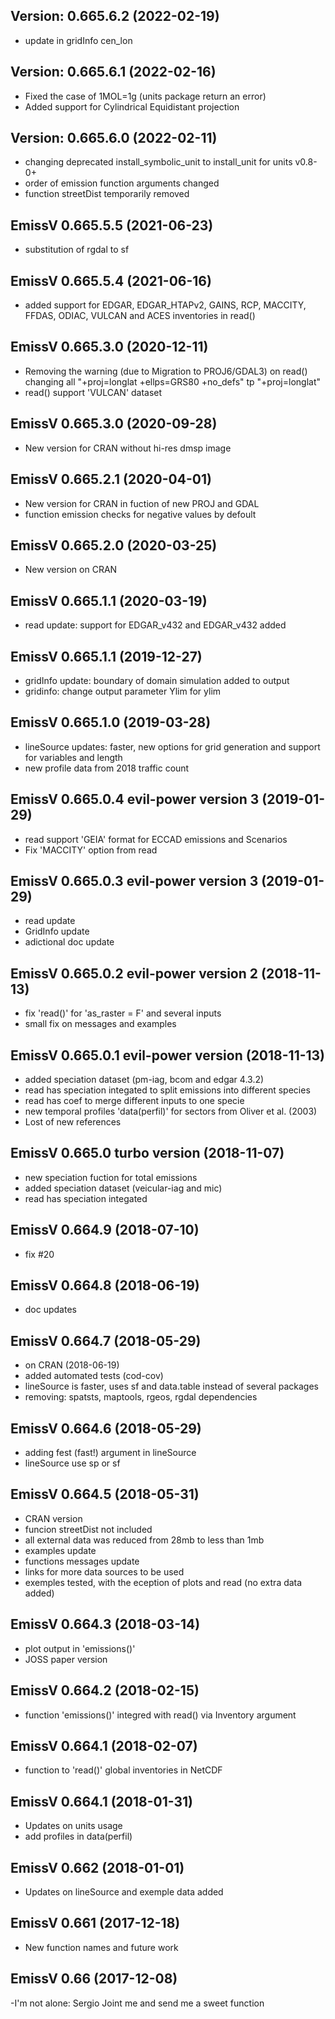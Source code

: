 ## Version: 0.665.6.2 (2022-02-19)
- update in gridInfo cen_lon

## Version: 0.665.6.1 (2022-02-16)
- Fixed the case of 1MOL=1g (units package return an error)
- Added support for Cylindrical Equidistant projection

## Version: 0.665.6.0 (2022-02-11)
- changing deprecated install_symbolic_unit to install_unit for units v0.8-0+
- order of emission function arguments changed
- function streetDist temporarily removed

## EmissV 0.665.5.5 (2021-06-23)
- substitution of rgdal to sf

## EmissV 0.665.5.4 (2021-06-16)
- added support for EDGAR, EDGAR_HTAPv2, GAINS, RCP, MACCITY, FFDAS, ODIAC, VULCAN and ACES inventories in read()
 
## EmissV 0.665.3.0 (2020-12-11)
- Removing the warning (due to Migration to PROJ6/GDAL3) on read() changing all "+proj=longlat +ellps=GRS80 +no_defs" tp "+proj=longlat"
- read() support 'VULCAN' dataset

## EmissV 0.665.3.0 (2020-09-28)
- New version for CRAN without hi-res dmsp image

## EmissV 0.665.2.1 (2020-04-01)
- New version for CRAN in fuction of new PROJ and GDAL
- function emission checks for negative values by defoult

## EmissV 0.665.2.0 (2020-03-25)
- New version on CRAN

## EmissV 0.665.1.1 (2020-03-19)
- read update: support for EDGAR_v432 and EDGAR_v432 added

## EmissV 0.665.1.1 (2019-12-27)
- gridInfo update: boundary of domain simulation added to output
- gridinfo: change output parameter Ylim for ylim

## EmissV 0.665.1.0 (2019-03-28)
- lineSource updates: faster, new options for grid generation and support for variables and length
- new profile data from 2018 traffic count

## EmissV 0.665.0.4 evil-power version 3 (2019-01-29)
- read support 'GEIA' format for ECCAD emissions and Scenarios 
- Fix 'MACCITY' option from read

## EmissV 0.665.0.3 evil-power version 3 (2019-01-29)
- read update
- GridInfo update
- adictional doc update

## EmissV 0.665.0.2 evil-power version 2 (2018-11-13)
- fix 'read()' for 'as_raster = F' and several inputs
- small fix on messages and examples

## EmissV 0.665.0.1 evil-power version (2018-11-13)
- added speciation dataset (pm-iag, bcom and edgar 4.3.2)
- read has speciation integated to split emissions into different species
- read has coef to merge different inputs to one specie
- new temporal profiles 'data(perfil)' for sectors from Oliver et al. (2003)
- Lost of new references

## EmissV 0.665.0 turbo version (2018-11-07)
- new speciation fuction for total emissions
- added speciation dataset (veicular-iag and mic)
- read has speciation integated

## EmissV 0.664.9 (2018-07-10)
- fix #20

## EmissV 0.664.8 (2018-06-19)
- doc updates

## EmissV 0.664.7 (2018-05-29)
- on CRAN (2018-06-19)
- added automated tests (cod-cov)
- lineSource is faster, uses sf and data.table instead of several packages
- removing: spatsts, maptools, rgeos, rgdal dependencies

## EmissV 0.664.6 (2018-05-29)
- adding fest (fast!) argument in lineSource
- lineSource use sp or sf

## EmissV 0.664.5 (2018-05-31)
- CRAN version
- funcion streetDist not included
- all external data was reduced from 28mb to less than 1mb
- examples update
- functions messages update
- links for more data sources to be used
- exemples tested, with the eception of plots and read (no extra data added)

## EmissV 0.664.3 (2018-03-14)
- plot output in 'emissions()'
- JOSS paper version

## EmissV 0.664.2 (2018-02-15)
- function 'emissions()' integred with read() via Inventory argument

## EmissV 0.664.1 (2018-02-07)
- function to 'read()' global inventories in NetCDF

## EmissV 0.664.1 (2018-01-31)
- Updates on units usage
- add profiles in data(perfil)

## EmissV 0.662 (2018-01-01)
- Updates on lineSource and exemple data added

## EmissV 0.661 (2017-12-18)
- New function names and future work

## EmissV 0.66 (2017-12-08)
-I'm not alone: Sergio Joint me and send me a sweet function
